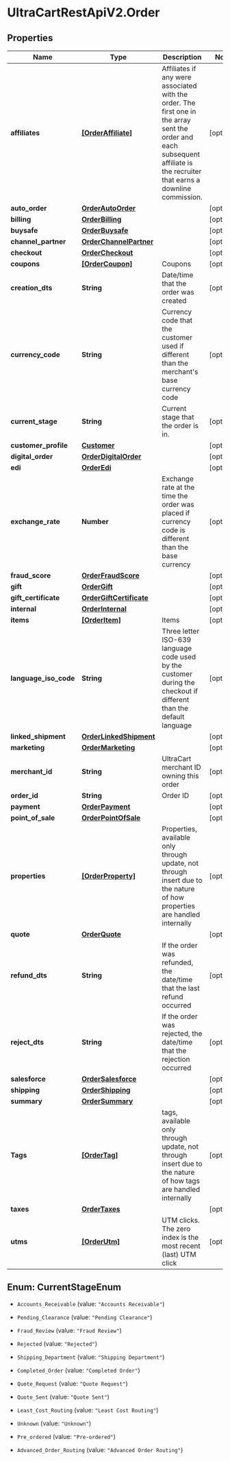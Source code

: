 # UltraCartRestApiV2.Order

## Properties
Name | Type | Description | Notes
------------ | ------------- | ------------- | -------------
**affiliates** | [**[OrderAffiliate]**](OrderAffiliate.md) | Affiliates if any were associated with the order.  The first one in the array sent the order and each subsequent affiliate is the recruiter that earns a downline commission. | [optional] 
**auto_order** | [**OrderAutoOrder**](OrderAutoOrder.md) |  | [optional] 
**billing** | [**OrderBilling**](OrderBilling.md) |  | [optional] 
**buysafe** | [**OrderBuysafe**](OrderBuysafe.md) |  | [optional] 
**channel_partner** | [**OrderChannelPartner**](OrderChannelPartner.md) |  | [optional] 
**checkout** | [**OrderCheckout**](OrderCheckout.md) |  | [optional] 
**coupons** | [**[OrderCoupon]**](OrderCoupon.md) | Coupons | [optional] 
**creation_dts** | **String** | Date/time that the order was created | [optional] 
**currency_code** | **String** | Currency code that the customer used if different than the merchant's base currency code | [optional] 
**current_stage** | **String** | Current stage that the order is in. | [optional] 
**customer_profile** | [**Customer**](Customer.md) |  | [optional] 
**digital_order** | [**OrderDigitalOrder**](OrderDigitalOrder.md) |  | [optional] 
**edi** | [**OrderEdi**](OrderEdi.md) |  | [optional] 
**exchange_rate** | **Number** | Exchange rate at the time the order was placed if currency code is different than the base currency | [optional] 
**fraud_score** | [**OrderFraudScore**](OrderFraudScore.md) |  | [optional] 
**gift** | [**OrderGift**](OrderGift.md) |  | [optional] 
**gift_certificate** | [**OrderGiftCertificate**](OrderGiftCertificate.md) |  | [optional] 
**internal** | [**OrderInternal**](OrderInternal.md) |  | [optional] 
**items** | [**[OrderItem]**](OrderItem.md) | Items | [optional] 
**language_iso_code** | **String** | Three letter ISO-639 language code used by the customer during the checkout if different than the default language | [optional] 
**linked_shipment** | [**OrderLinkedShipment**](OrderLinkedShipment.md) |  | [optional] 
**marketing** | [**OrderMarketing**](OrderMarketing.md) |  | [optional] 
**merchant_id** | **String** | UltraCart merchant ID owning this order | [optional] 
**order_id** | **String** | Order ID | [optional] 
**payment** | [**OrderPayment**](OrderPayment.md) |  | [optional] 
**point_of_sale** | [**OrderPointOfSale**](OrderPointOfSale.md) |  | [optional] 
**properties** | [**[OrderProperty]**](OrderProperty.md) | Properties, available only through update, not through insert due to the nature of how properties are handled internally | [optional] 
**quote** | [**OrderQuote**](OrderQuote.md) |  | [optional] 
**refund_dts** | **String** | If the order was refunded, the date/time that the last refund occurred | [optional] 
**reject_dts** | **String** | If the order was rejected, the date/time that the rejection occurred | [optional] 
**salesforce** | [**OrderSalesforce**](OrderSalesforce.md) |  | [optional] 
**shipping** | [**OrderShipping**](OrderShipping.md) |  | [optional] 
**summary** | [**OrderSummary**](OrderSummary.md) |  | [optional] 
**Tags** | [**[OrderTag]**](OrderTag.md) | tags, available only through update, not through insert due to the nature of how tags are handled internally | [optional] 
**taxes** | [**OrderTaxes**](OrderTaxes.md) |  | [optional] 
**utms** | [**[OrderUtm]**](OrderUtm.md) | UTM clicks.  The zero index is the most recent (last) UTM click | [optional] 


<a name="CurrentStageEnum"></a>
## Enum: CurrentStageEnum


* `Accounts_Receivable` (value: `"Accounts Receivable"`)

* `Pending_Clearance` (value: `"Pending Clearance"`)

* `Fraud_Review` (value: `"Fraud Review"`)

* `Rejected` (value: `"Rejected"`)

* `Shipping_Department` (value: `"Shipping Department"`)

* `Completed_Order` (value: `"Completed Order"`)

* `Quote_Request` (value: `"Quote Request"`)

* `Quote_Sent` (value: `"Quote Sent"`)

* `Least_Cost_Routing` (value: `"Least Cost Routing"`)

* `Unknown` (value: `"Unknown"`)

* `Pre_ordered` (value: `"Pre-ordered"`)

* `Advanced_Order_Routing` (value: `"Advanced Order Routing"`)





